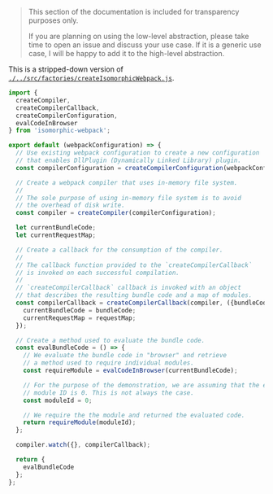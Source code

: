 > This section of the documentation is included for transparency purposes only.
>
> If you are planning on using the low-level abstraction, please take time to
> open an issue and discuss your use case. If it is a generic use case,
> I will be happy to add it to the high-level abstraction.

This is a stripped-down version of [`./../src/factories/createIsomorphicWebpack.js`](./../src/factories/createIsomorphicWebpack.js).

```js
import {
  createCompiler,
  createCompilerCallback,
  createCompilerConfiguration,
  evalCodeInBrowser
} from 'isomorphic-webpack';

export default (webpackConfiguration) => {
  // Use existing webpack configuration to create a new configuration
  // that enables DllPlugin (Dynamically Linked Library) plugin.
  const compilerConfiguration = createCompilerConfiguration(webpackConfiguration);

  // Create a webpack compiler that uses in-memory file system.
  //
  // The sole purpose of using in-memory file system is to avoid
  // the overhead of disk write.
  const compiler = createCompiler(compilerConfiguration);

  let currentBundleCode;
  let currentRequestMap;

  // Create a callback for the consumption of the compiler.
  //
  // The callback function provided to the `createCompilerCallback`
  // is invoked on each successful compilation.
  //
  // `createCompilerCallback` callback is invoked with an object
  // that describes the resulting bundle code and a map of modules.
  const compilerCallback = createCompilerCallback(compiler, ({bundleCode, requestMap}) => {
    currentBundleCode = bundleCode;
    currentRequestMap = requestMap;
  });

  // Create a method used to evaluate the bundle code.
  const evalBundleCode = () => {
    // We evaluate the bundle code in "browser" and retrieve
    // a method used to require individual modules.
    const requireModule = evalCodeInBrowser(currentBundleCode);

    // For the purpose of the demonstration, we are assuming that the entry
    // module ID is 0. This is not always the case.
    const moduleId = 0;

    // We require the the module and returned the evaluated code.
    return requireModule(moduleId);
  };

  compiler.watch({}, compilerCallback);

  return {
    evalBundleCode
  };
};

```
